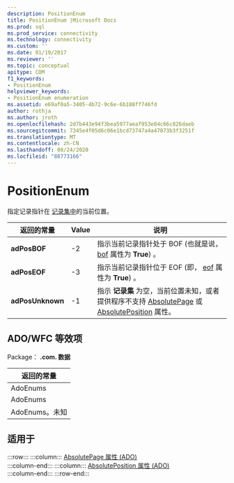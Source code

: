 ```yaml
---
description: PositionEnum
title: PositionEnum |Microsoft Docs
ms.prod: sql
ms.prod_service: connectivity
ms.technology: connectivity
ms.custom: ''
ms.date: 01/19/2017
ms.reviewer: ''
ms.topic: conceptual
apitype: COM
f1_keywords:
- PositionEnum
helpviewer_keywords:
- PositionEnum enumeration
ms.assetid: e69af0a5-3405-4b72-9c6e-6b188ff746fd
author: rothja
ms.author: jroth
ms.openlocfilehash: 2d7b443e94f3bea5977aeaf953e84c66c826daeb
ms.sourcegitcommit: 7345e4f05d6c06e1bcd73747a4a47873b3f3251f
ms.translationtype: MT
ms.contentlocale: zh-CN
ms.lasthandoff: 08/24/2020
ms.locfileid: "88773166"
---
```

# <a name="positionenum"></a>PositionEnum
指定记录指针在 [记录集中](./recordset-object-ado.md)的当前位置。  
  
|返回的常量|Value|说明|  
|--------------|-----------|-----------------|  
|**adPosBOF**|-2|指示当前记录指针处于 BOF (也就是说， [bof](./bof-eof-properties-ado.md) 属性为 **True**) 。|  
|**adPosEOF**|-3|指示当前记录指针位于 EOF (即， [eof](./bof-eof-properties-ado.md) 属性为 **True**) 。|  
|**adPosUnknown**|-1|指示 **记录集** 为空，当前位置未知，或者提供程序不支持 [AbsolutePage](./absolutepage-property-ado.md) 或 [AbsolutePosition](./absoluteposition-property-ado.md) 属性。|  
  
## <a name="adowfc-equivalent"></a>ADO/WFC 等效项  
 Package： **.com. 数据**  
  
|返回的常量|  
|--------------|  
|AdoEnums|  
|AdoEnums|  
|AdoEnums。未知|  
  
## <a name="applies-to"></a>适用于  

:::row:::
    :::column:::
        [AbsolutePage 属性 (ADO)](./absolutepage-property-ado.md)  
    :::column-end:::
    :::column:::
        [AbsolutePosition 属性 (ADO)](./absoluteposition-property-ado.md)  
    :::column-end:::
:::row-end:::